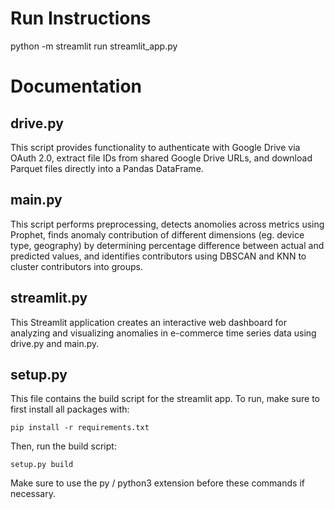 # Run Instructions

python -m streamlit run streamlit_app.py

# Documentation

## drive.py

This script provides functionality to authenticate with Google Drive via OAuth 2.0, extract file IDs from shared Google Drive URLs, and download Parquet files directly into a Pandas DataFrame.

## main.py

This script performs preprocessing, detects anomolies across metrics using Prophet, finds anomaly contribution of different dimensions (eg. device type, geography) by determining percentage difference between actual and predicted values, and identifies contributors using DBSCAN and KNN to cluster contributors into groups.

## streamlit.py

This Streamlit application creates an interactive web dashboard for analyzing and visualizing anomalies in e-commerce time series data using drive.py and main.py.

## setup.py

This file contains the build script for the streamlit app. To run, make sure to first install all packages with:

```
pip install -r requirements.txt
```

Then, run the build script:

```
setup.py build
```

Make sure to use the py / python3 extension before these commands if necessary.
